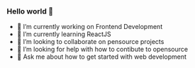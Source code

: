 ### Hello world 👋

- 🔭 I’m currently working on Frontend Development
- 🌱 I’m currently learning ReactJS
- 👯 I’m looking to collaborate on pensource projects
- 🤔 I’m looking for help with how to contibute to opensource
- 💬 Ask me about how to get started with web development
